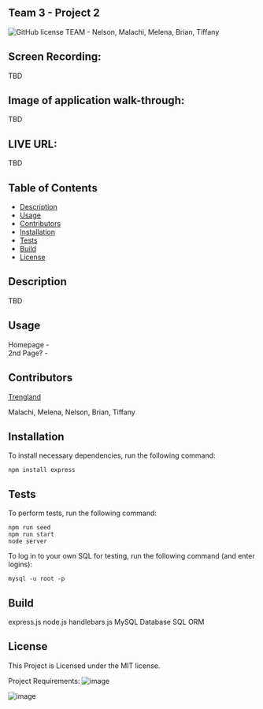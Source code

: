 ## Team 3 - Project 2
![GitHub license](https://img.shields.io/badge/license-MIT-blue.svg)
TEAM - Nelson, Malachi, Melena, Brian, Tiffany


## Screen Recording:
TBD

## Image of application walk-through:
TBD

## LIVE URL:
TBD


## Table of Contents
* [Description](#description)
* [Usage](#usage)
* [Contributors](#contributors)
* [Installation](#installation)
* [Tests](#tests)
* [Build](#build)
* [License](#license)


## Description
TBD


## Usage
Homepage - \
2nd Page? - 


## Contributors
[Trengland](https://www.github.com/Trengland/)

Malachi, Melena, Nelson, Brian, Tiffany


## Installation

To install necessary dependencies, run the following command: 

```
npm install express

```


## Tests

To perform tests, run the following command:

```
npm run seed
npm run start
node server
```

To log in to your own SQL for testing, run the following command (and enter logins):

```
mysql -u root -p
```


## Build
express.js
node.js
handlebars.js
MySQL Database
SQL ORM



## License
This Project is Licensed under the MIT license.



Project Requirements:
![image](https://user-images.githubusercontent.com/122329399/234438085-0bc1e512-b48a-4754-af66-3ccb94e7a58f.png)

![image](https://user-images.githubusercontent.com/122329399/234438124-5b6ecd22-c82e-4561-a8c6-daff2616fe43.png)
